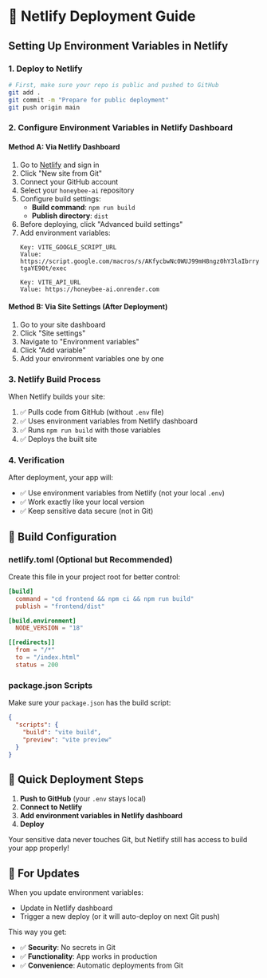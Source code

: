 # 🚀 Netlify Deployment Guide

## Setting Up Environment Variables in Netlify

### 1. **Deploy to Netlify**
```bash
# First, make sure your repo is public and pushed to GitHub
git add .
git commit -m "Prepare for public deployment"
git push origin main
```

### 2. **Configure Environment Variables in Netlify Dashboard**

#### Method A: Via Netlify Dashboard
1. Go to [Netlify](https://netlify.com) and sign in
2. Click "New site from Git"
3. Connect your GitHub account
4. Select your `honeybee-ai` repository
5. Configure build settings:
   - **Build command**: `npm run build`
   - **Publish directory**: `dist`
6. Before deploying, click "Advanced build settings"
7. Add environment variables:
   ```
   Key: VITE_GOOGLE_SCRIPT_URL
   Value: https://script.google.com/macros/s/AKfycbwNc0WUJ99mH8ngz0hY3laIbrryvkSkwz8N97qEN6A0521lD1lpLbeFVqd-tgaYE90t/exec
   
   Key: VITE_API_URL
   Value: https://honeybee-ai.onrender.com
   ```

#### Method B: Via Site Settings (After Deployment)
1. Go to your site dashboard
2. Click "Site settings"
3. Navigate to "Environment variables"
4. Click "Add variable"
5. Add your environment variables one by one

### 3. **Netlify Build Process**
When Netlify builds your site:
1. ✅ Pulls code from GitHub (without `.env` file)
2. ✅ Uses environment variables from Netlify dashboard
3. ✅ Runs `npm run build` with those variables
4. ✅ Deploys the built site

### 4. **Verification**
After deployment, your app will:
- ✅ Use environment variables from Netlify (not your local `.env`)
- ✅ Work exactly like your local version
- ✅ Keep sensitive data secure (not in Git)

## 🔧 **Build Configuration**

### netlify.toml (Optional but Recommended)
Create this file in your project root for better control:

```toml
[build]
  command = "cd frontend && npm ci && npm run build"
  publish = "frontend/dist"

[build.environment]
  NODE_VERSION = "18"

[[redirects]]
  from = "/*"
  to = "/index.html"
  status = 200
```

### package.json Scripts
Make sure your `package.json` has the build script:
```json
{
  "scripts": {
    "build": "vite build",
    "preview": "vite preview"
  }
}
```

## 🚀 **Quick Deployment Steps**

1. **Push to GitHub** (your `.env` stays local)
2. **Connect to Netlify**
3. **Add environment variables in Netlify dashboard**
4. **Deploy**

Your sensitive data never touches Git, but Netlify still has access to build your app properly!

## 🔄 **For Updates**
When you update environment variables:
- Update in Netlify dashboard
- Trigger a new deploy (or it will auto-deploy on next Git push)

This way you get:
- ✅ **Security**: No secrets in Git
- ✅ **Functionality**: App works in production  
- ✅ **Convenience**: Automatic deployments from Git

